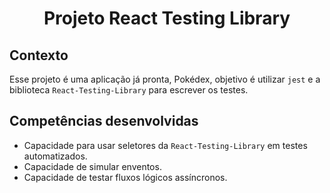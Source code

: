 # <p align="center">Projeto React Testing Library</p>

## Contexto

Esse projeto é uma aplicação já pronta, Pokédex, objetivo é utilizar `jest` e a biblioteca `React-Testing-Library` para escrever os testes.

## Competências desenvolvidas

- Capacidade para usar seletores da `React-Testing-Library` em testes automatizados.
- Capacidade de simular enventos.
- Capacidade de testar fluxos lógicos assíncronos.
